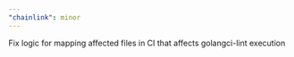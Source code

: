 ```yaml
---
"chainlink": minor
---
```


Fix logic for mapping affected files in CI that affects golangci-lint execution
